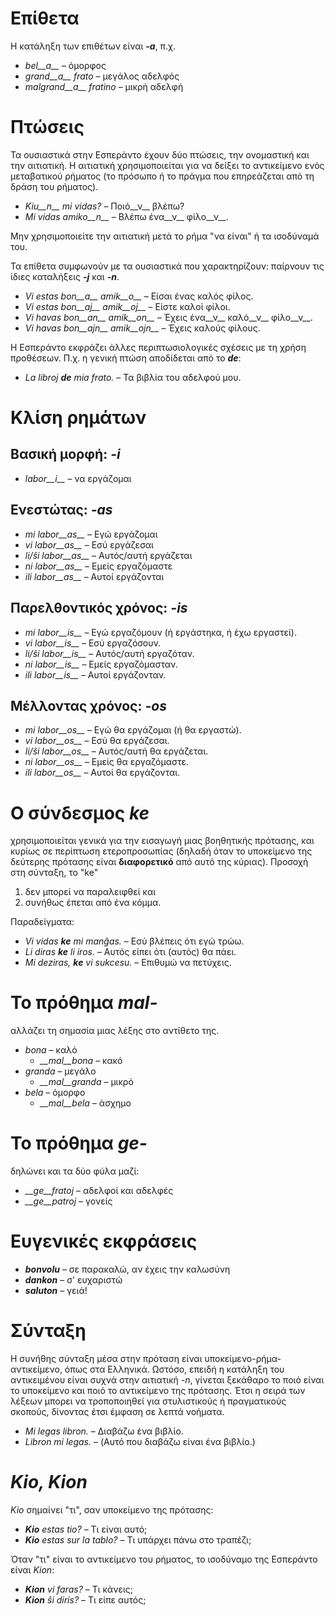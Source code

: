 # Επίθετα

Η κατάληξη των επιθέτων είναι *__-a__*, π.χ.

- *bel__a__* – όμορφος
- *grand__a__ frato* – μεγάλος αδελφός
- *malgrand__a__ fratino* – μικρή αδελφή

# Πτώσεις

Τα ουσιαστικά στην Εσπεράντο έχουν δύο πτώσεις, την ονομαστική και την αιτιατική. Η αιτιατική χρησιμοποιείται για να δείξει το αντικείμενο ενός μεταβατικού ρήματος (το πρόσωπο ή το πράγμα που επηρεάζεται από τη δράση του ρήματος).
- *Kiu__n__ mi vidas?* – Ποιό__ν__ βλέπω?
- *Mi vidas amiko__n__* – Βλέπω ένα__ν__ φίλο__ν__.

Μην χρησιμοποιείτε την αιτιατική μετά το ρήμα "να είναι" ή τα ισοδύναμά του.

Τα επίθετα συμφωνούν με τα ουσιαστικά που χαρακτηρίζουν: παίρνουν τις ίδιες καταλήξεις *__-j__* και *__-n__*.

- *Vi estas bon__a__ amik__o__* – Είσαι ένας καλός φίλος.
- *Vi estas bon__aj__ amik__oj__* – Είστε καλοί φίλοι.
- *Vi havas bon__an__ amik__on__* – Έχεις ένα__ν__ καλό__ν__ φίλο__ν__.
- *Vi havas bon__ajn__ amik__ojn__* – Έχεις καλούς φίλους.

Η Εσπεράντο εκφράζει άλλες περιπτωσιολογικές σχέσεις με τη χρήση προθέσεων. Π.χ. η γενική πτώση αποδίδεται από το *__de__*:

- *La libroj __de__ mia frato.* – Τα βιβλία του αδελφού μου.

# Κλίση ρημάτων 

## Βασική μορφή: *-i*
  
- *labor__i__*          – να εργάζομαι

## Ενεστώτας: *-as*

- *mi labor__as__*      – Εγώ εργάζομαι
- *vi labor__as__*      – Εσύ εργάζεσαι
- *li/ŝi labor__as__*   – Αυτός/αυτή εργάζεται
- *ni labor__as__*      – Εμείς εργαζόμαστε 
- *ili labor__as__*     – Αυτοί εργάζονται

## Παρελθοντικός χρόνος: *-is*

- *mi labor__is__*      – Εγώ εργαζόμουν (ή εργάστηκα, ή έχω εργαστεί).
- *vi labor__is__*      – Εσύ εργαζόσουν.
- *li/ŝi labor__is__*   – Αυτός/αυτή εργαζόταν.
- *ni labor__is__*      – Εμείς εργαζόμασταν.
- *ili labor__is__*     – Αυτοί εργάζονταν.

## Μέλλοντας χρόνος: *-os*

- *mi labor__os__*      – Εγώ θα εργάζομαι (ή θα εργαστώ).
- *vi labor__os__*      – Εσύ θα εργάζεσαι.
- *li/ŝi labor__os__*   – Αυτός/αυτή θα εργάζεται.
- *ni labor__os__*      – Εμείς θα εργαζόμαστε.
- *ili labor__os__*     – Αυτοί θα εργάζονται.

# Ο σύνδεσμος *ke*

χρησιμοποιείται γενικά για την εισαγωγή μιας βοηθητικής πρότασης, και κυρίως σε περίπτωση ετεροπροσωπίας (δηλαδή όταν το υποκείμενο της δεύτερης πρότασης είναι __διαφορετικό__ από αυτό της κύριας). Προσοχή στη σύνταξη, το "ke"

1. δεν μπορεί να παραλειφθεί και
2. συνήθως έπεται από ένα κόμμα.

Παραδείγματα:

- *Vi vidas __ke__ mi manĝas.* – Εσύ βλέπεις ότι εγώ τρώω.
- *Li diras __ke__ li iros.* – Αυτός είπει ότι (αυτός) θα πάει.
- *Mi deziras, __ke__ vi sukcesu.* – Επιθυμώ να πετύχεις.

# Το πρόθημα *mal-*

αλλάζει τη σημασία μιας λέξης στο αντίθετο της.

- *bona* – καλό
  - *__mal__bona* – κακό
- *granda* – μεγάλο
  - *__mal__granda* – μικρό
- *bela* – όμορφο
  - *__mal__bela* – άσχημο

# Το πρόθημα *ge-*

δηλώνει και τα δύο φύλα μαζί:

- *__ge__fratoj* – αδελφοί και αδελφές
- *__ge__patroj* – γονείς

# Ευγενικές εκφράσεις

- *__bonvolu__* – σε παρακαλώ, αν έχεις την καλωσύνη
- *__dankon__* – σ' ευχαριστώ
- *__saluton__* – γειά!

# Σύνταξη

Η συνήθης σύνταξη μέσα στην πρόταση είναι υποκείμενο-ρήμα-αντικείμενο, όπως στα Ελληνικά. Ωστόσο, επειδή η κατάληξη του αντικειμένου είναι συχνά στην αιτιατική *-n*, γίνεται ξεκάθαρο το ποιό είναι το υποκείμενο και ποιό το αντικείμενο της πρότασης. Έτσι η σειρά των λέξεων μπορει να τροποποιηθεί για στυλιστικούς ή πραγματικούς σκοπούς, δίνοντας έτσι έμφαση σε λεπτά νοήματα.

- *Mi legas libron.* – Διαβάζω ένα βιβλίο.
- *Libron mi legas.* – (Αυτό που διαβάζω είναι ένα βιβλίο.)

# *Kio, Kion*

*Kio* σημαίνει "τι", σαν υποκείμενο της πρότασης:

- *__Kio__ estas tio?* – Τι είναι αυτό;
- *__Kio__ estas sur la tablo?* – Τι υπάρχει πάνω στο τραπέζι;

Όταν "τι" είναι το αντικείμενο του ρήματος, το ισοδύναμο της Εσπεράντο είναι *Kion*:

- *__Kion__ vi faras?* – Τι κάνεις;
- *__Kion__ ŝi diris?* – Τι είπε αυτός;

